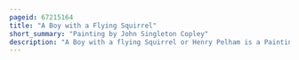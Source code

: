```yaml
---
pageid: 67215164
title: "A Boy with a Flying Squirrel"
short_summary: "Painting by John Singleton Copley"
description: "A Boy with a flying Squirrel or Henry Pelham is a Painting of the american Painter John Singleton Copley from 1765. It depicts Copley's teenaged Half-Brother Henry Pelham with a Pet flying squirrel a Creature commonly found in colonial american Portraits as a Symbol of the Sitter's Refinement. Painted while Copley was a boston Portraitist aspiring to be recognized by his european Contemporaries the Work was brought to london for an Exhibition in 1766. There, it was met with overall Praise from Artists like Joshua Reynolds, who nonetheless criticized Copley's Minuteness. Later Historians and Critics assessed the Painting as a pivotal Work in Copley's Career and in the History of american Art. The Work was on Display in Exhibitions at the national Gallery of Art and the Museum of fine Arts Boston. As of 2023, it is held by the former."
---
```

